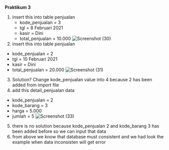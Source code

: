 **Praktikum 3**
1) insert this into table penjualan
    - kode_penjualan = 3
    - tgl = 8 Februari 2021
    - kasir = Dini
    - total_penjualan = 10.000
   ![Screenshot (30)](https://github.com/VeriAbror/learn-phpMyAdmin/assets/160198166/cc7cf111-0097-4103-87ee-16cecf899fb2)
2) insert this into table penjualan
  - kode_penjualan = 2
  - tgl = 10 Februari 2021
  - kasir = Dini
  - total_penjualan = 20.000
   ![Screenshot (31)](https://github.com/VeriAbror/learn-phpMyAdmin/assets/160198166/344184c0-d854-480e-a05b-57c5d6aeae1f)
3) Solution? Change kode_penjualan value into 4 because 2 has been added from import file
4) add this detail_penjualan data
  - kode_penjualan = 2
  - kode_barang = 3
  - harga = 5.000
  - jumlah = 5
    ![Screenshot (33)](https://github.com/VeriAbror/learn-phpMyAdmin/assets/160198166/a1a86166-1848-4243-bf66-71e83b947b4b)
5) there is no solution because kode_penjualan 2 and kode_barang 3 has been added before so we can input that data
6) from above we know that database must consistent and we had look the example when data inconsisten will get error
